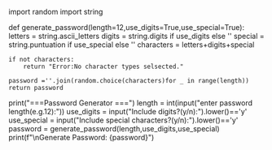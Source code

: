 import random
import string

def generate_password(length=12,use_digits=True,use_special=True):
    letters = string.ascii_letters
    digits = string.digits if use_digits else ''
    special = string.puntuation if use_special else ''
    characters = letters+digits+special
    
    if not characters:
        return "Error:No character types selsected."
    
    password =''.join(random.choice(characters)for _ in range(length))
    return password

print("===Password Generator ===")
length = int(input("enter password length(e.g.12):"))
use_digits = input("Include digits?(y/n):").lower()=='y'
use_special = input("Include special characters?(y/n):").lower()=='y'
password = generate_password(length,use_digits,use_special)
print(f"\nGenerate Password: {password}")

